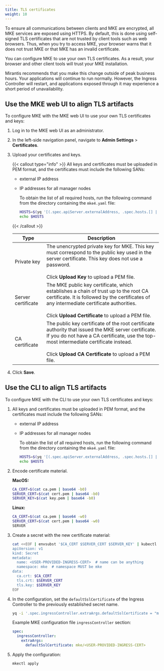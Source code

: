 ```yaml
---
title: TLS certificates
weight: 10
---
```


To ensure all communications between clients and MKE are encrypted, all MKE
services are exposed using HTTPS. By default, this is done using self-signed
TLS certificates that are not trusted by client tools such as web browsers.
Thus, when you try to access MKE, your browser warns that it does not trust MKE
or that MKE has an invalid certificate.

You can configure MKE to use your own TLS certificates. As a result, your
browser and other client tools will trust your MKE installation.

Mirantis recommends that you make this change outside of peak business hours.
Your applications will continue to run normally. However, the Ingress
Controller will restart, and applications exposed through it may experience a
short period of unavailability.

## Use the MKE web UI to align TLS artifacts

To configure MKE with the MKE web UI to use your own TLS certificates and keys:

1. Log in to the MKE web UI as an administrator.

2. In the left-side navigation panel, navigate to **Admin Settings** > **Certificates**.

3. Upload your certificates and keys.

    {{< callout type="info" >}}
    All keys and certificates must be uploaded in PEM format, and the
    certificates must include the following SANs:
    - external IP address
    - IP addresses for all manager nodes

      To obtain the list of all required hosts, run the following command from
      the directory containing the `mke4.yaml` file:

      ```bash
      HOSTS=$(yq '[(.spec.apiServer.externalAddress, .spec.hosts.[] | select(.role == "controller+worker") | .ssh.address)] | join(" ")' mke4.yaml)
      echo $HOSTS
      ```
    {{< /callout >}}
    
    | Type               | Description   |
    |--------------------|---------------|
    | Private key        | The unencrypted private key for MKE. This key must correspond to the public key used in the server certificate. This key does not use a password.<br/><br/>Click **Upload Key** to upload a PEM file.                                                       |
    | Server certificate | The MKE public key certificate, which establishes a chain of trust up to the root CA certificate. It is followed by the certificates of any intermediate certificate authorities.<br/><br/>Click **Upload Certificate** to upload a PEM file.               |
    | CA certificate     | The public key certificate of the root certificate authority that issued the MKE server certificate. If you do not have a CA certificate, use the top-most intermediate certificate instead.<br/><br/>Click **Upload CA Certificate** to upload a PEM file. |

4. Click **Save**.

## Use the CLI to align TLS artifacts

To configure MKE with the CLI to use your own TLS certificates and keys:

1. All keys and certificates must be uploaded in PEM format, and the
   certificates must include the following SANs:
   - external IP address
   - IP addresses for all manager nodes

     To obtain the list of all required hosts, run the following command from
     the directory containing the `mke4.yaml` file:

     ```bash
     HOSTS=$(yq '[(.spec.apiServer.externalAddress, .spec.hosts.[] | select(.role == "controller+worker") | .ssh.address)] | join(" ")' mke4.yaml)
     echo $HOSTS
     ```
   
2. Encode certificate material.

   **MacOS:**

   ```bash
   CA_CERT=$(cat ca.pem | base64 -b0)
   SERVER_CERT=$(cat cert.pem | base64 -b0)
   SERVER_KEY=$(cat key.pem | base64 -b0)
   ```

   **Linux:**

   ```bash
   CA_CERT=$(cat ca.pem | base64 -w0)
   SERVER_CERT=$(cat cert.pem | base64 -w0)
   SERVER
   ```

3. Create a secret with the new certificate material:

   ```bash
   cat <<EOF | envsubst '$CA_CERT $SERVER_CERT $SERVER_KEY' | kubectl apply -f -
   apiVersion: v1
   kind: Secret
   metadata:
     name: <USER-PROVIDED-INGRESS-CERT>  # name can be anything
     namespace: mke  # namespace MUST be mke
   data:
     ca.crt: $CA_CERT
     tls.crt: $SERVER_CERT
     tls.key: $SERVER_KEY
   EOF
   ```

4. In the configuration, set the `defaultSslCertificate` of the Ingress
   Controller to the previously established secret name.

   ```bash
   yq -i '.spec.ingressController.extraArgs.defaultSslCertificate = "mke/user-provided-ingress-cert"' mke4.yaml
   ```

   Example MKE configuration file `ingressController` section:
    
   ```yaml
   spec:
     ingressController:
       extraArgs:
         defaultSslCertificate: mke/<USER-PROVIDED-INGRESS-CERT> 
   ```

5. Apply the configuration:

   ```bash
   mkectl apply
   ```